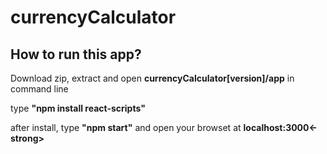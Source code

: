 # currencyCalculator
<h2>How to run this app?</h2>
<p>Download zip, extract and open <strong>currencyCalculator[version]/app</strong> in command line</p>
<p>type <strong>"npm install react-scripts"</strong></p>
<p>after install, type <strong>"npm start"</strong> and open your browset at <strong>localhost:3000<-strong></p>
